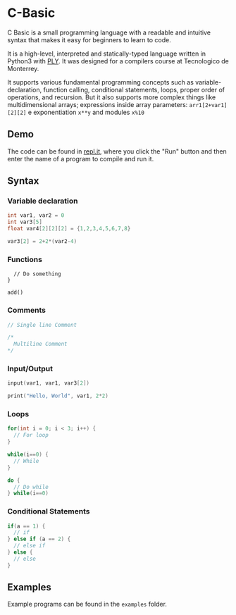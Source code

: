# C-Basic
C Basic is a small programming language with a readable and intuitive syntax that makes it easy for beginners to learn to code.

It is a high-level, interpreted and statically-typed language written in Python3 with [PLY](https://www.dabeaz.com/ply/). It was designed for a compilers course at Tecnologico de Monterrey. 

It supports various fundamental programming concepts such as variable-declaration, function calling, conditional statements, loops, proper order of operations, and recursion. But it also supports more complex things like multidimensional arrays; expressions inside array parameters: `arr1[2+var1][2][2]` e
exponentiation `x**y` and modules `x%10`

## Demo
The code can be found in [repl.it](https://repl.it/@j_diegodiego/C-Basic), where you click the "Run" button and then enter the name of a program to compile and run it.

## Syntax

### Variable declaration
```c
int var1, var2 = 0 
int var3[5]
float var4[2][2][2] = {1,2,3,4,5,6,7,8}

var3[2] = 2+2*(var2-4)
```

### Functions
```cprogramon add() {
  // Do something
}

add()
```

### Comments
```c
// Single line Comment

/*
  Multiline Comment
*/
```

### Input/Output
```c
input(var1, var1, var3[2])

print("Hello, World", var1, 2*2)
```

### Loops
```c
for(int i = 0; i < 3; i++) {
  // For loop
}

while(i==0) {
  // While
}

do {
  // Do while
} while(i==0)
```

### Conditional Statements
```c
if(a == 1) {
  // if
} else if (a == 2) {
  // else if
} else {
  // else
}
```

## Examples
Example programs can be found in the `examples` folder.
